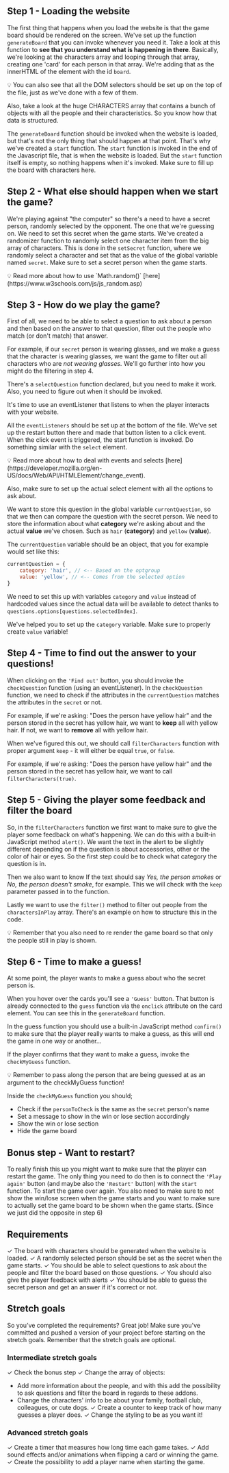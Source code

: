 ## Step 1 - Loading the website
The first thing that happens when you load the website is that the game board should be rendered on the screen. We've set up the function `generateBoard` that you can invoke whenever you need it. Take a look at this function to **see that you understand what is happening in there**. Basically, we're looking at the characters array and looping through that array, creating one 'card' for each person in that array. We're adding that as the innerHTML of the element with the id `board`. 

<aside>
💡 You can also see that all the DOM selectors should be set up on the top of the file, just as we've done with a few of them.
</aside>

Also, take a look at the huge CHARACTERS array that contains a bunch of objects with all the people and their characteristics. So you know how that data is structured.

The `generateBoard` function should be invoked when the website is loaded, but that's not the only thing that should happen at that point. That's why we've created a `start` function. The `start` function is invoked in the end of the Javascript file, that is when the website is loaded. But the `start` function itself is empty, so nothing happens when it's invoked. Make sure to fill up the board with characters here.

## Step 2 - What else should happen when we start the game?
We're playing against "the computer" so there's a need to have a secret person, randomly selected by the opponent. The one that we're guessing on. We need to set this secret when the game starts. We've created a randomizer function to randomly select one character item from the big array of characters. This is done in the `setSecret` function, where we randomly select a character and set that as the value of the global variable named `secret`. Make sure to set a secret person when the game starts.

<aside>
💡 Read more about how to use `Math.random()` [here](https://www.w3schools.com/js/js_random.asp)
</aside>

## Step 3 - How do we play the game?

First of all, we need to be able to select a question to ask about a person and then based on the answer to that question, filter out the people who match (or don't match) that answer. 

For example, if our `secret` person is wearing glasses, and we make a guess that the character is wearing glasses, we want the game to filter out all characters who are *not wearing glasses.* We'll go further into how you might do the filtering in step 4.

There's a `selectQuestion` function declared, but you need to make it work. Also, you need to figure out when it should be invoked.

It's time to use an eventListener that listens to when the player interacts with your website. 

All the `eventListeners` should be set up at the bottom of the file. We've set up the restart button there and made that button listen to a click event. When the click event is triggered, the start function is invoked. Do something similar with the `select` element.

<aside>
💡 Read more about how to deal with events and selects [here](https://developer.mozilla.org/en-US/docs/Web/API/HTMLElement/change_event).
</aside>

Also, make sure to set up the actual select element with all the options to ask about. 

We want to store this question in the global variable `currentQuestion`, so that we then can compare the question with the secret person. We need to store the information about what **category** we're asking about and the actual **value** we've chosen. Such as `hair` (**category**) and `yellow` (**value**).

The `currentQuestion` variable should be an object, that you for example would set like this: 

```jsx
currentQuestion = {
	category: 'hair', // <-- Based on the optgroup
	value: 'yellow', // <-- Comes from the selected option
}
```

We need to set this up with variables `category` and `value` instead of hardcoded values since the actual data will be available to detect thanks to `questions.options[questions.selectedIndex]`.

We've helped you to set up the `category` variable. Make sure to properly create `value` variable!

## Step 4 - Time to find out the answer to your questions!
When clicking on the `'Find out'` button, you should invoke the `checkQuestion` function (using an eventListener). In the `checkQuestion` function, we need to check if the attributes in the `currentQuestion` matches the attributes in the `secret` or not. 

For example, if we're asking: "Does the person have yellow hair" and the person stored in the secret has yellow hair, we want to **keep** all with yellow hair. If not, we want to **remove** all with yellow hair.

When we've figured this out, we should call `filterCharacters` function with proper argument `keep` - it will either be equal `true`, or `false`.

For example, if we're asking: "Does the person have yellow hair" and the person stored in the secret has yellow hair, we want to call `filterCharacters(true)`.

## Step 5 - Giving the player some feedback and filter the board
So, in the `filterCharacters` function we first want to make sure to give the player some feedback on what's happening. We can do this with a built-in JavaScript method `alert()`. We want the text in the alert to be slightly different depending on if the question is about accessories, other or the color of hair or eyes. So the first step could be to check what category the question is in.

Then we also want to know If the text should say *Yes, the person smokes* or *No, the person doesn't smoke*, for example. This we will check with the `keep` parameter passed in to the function.

Lastly we want to use the `filter()` method to filter out people from the `charactersInPlay` array. There's an example on how to structure this in the code.

<aside>
💡 Remember that you also need to re render the game board so that only the people still in play is shown.
</aside>

## Step 6 - Time to make a guess!
At some point, the player wants to make a guess about who the secret person is.

When you hover over the cards you'll see a `'Guess'` button. That button is already connected to the `guess` function via the `onclick` attribute on the card element. You can see this in the `generateBoard` function.

In the guess function you should use a built-in JavaScript method `confirm()` to make sure that the player really wants to make a guess, as this will end the game in one way or another...

If the player confirms that they want to make a guess, invoke the `checkMyGuess` function.

<aside>
💡 Remember to pass along the person that are being guessed at as an argument to the checkMyGuess function!
</aside>

Inside the `checkMyGuess` function you should;

- Check if the `personToCheck` is the same as the `secret` person's name
- Set a message to show in the win or lose section accordingly
- Show the win or lose section
- Hide the game board

## Bonus step - Want to restart?
To really finish this up you might want to make sure that the player can restart the game. The only thing you need to do then is to connect the `'Play again'` button (and maybe also the `'Restart'` button) with the `start` function. To start the game over again. You also need to make sure to not show the win/lose screen when the game starts and you want to make sure to actually set the game board to be shown when the game starts. (Since we just did the opposite in step 6)

## Requirements
✓ The board with characters should be generated when the website is loaded.
✓ A randomly selected person should be set as the secret when the game starts.
✓ You should be able to select questions to ask about the people and filter the board based on those questions.
✓ You should also give the player feedback with alerts
✓ You should be able to guess the secret person and get an answer if it's correct or not.

## Stretch goals
So you’ve completed the requirements? Great job! Make sure you've committed and pushed a version of your project before starting on the stretch goals. Remember that the stretch goals are optional.

### Intermediate stretch goals
✓ Check the bonus step
✓ Change the array of objects:
  - Add more information about the people, and with this add the possibility to ask questions and filter the board in regards to these addons.
  - Change the characters' info to be about your family, football club, colleagues, or cute dogs.
✓ Create a counter to keep track of how many guesses a player does.
✓ Change the styling to be as you want it!

### Advanced stretch goals
✓ Create a timer that measures how long time each game takes.
✓ Add sound effects and/or animations when flipping a card or winning the game.
✓ Create the possibility to add a player name when starting the game.
